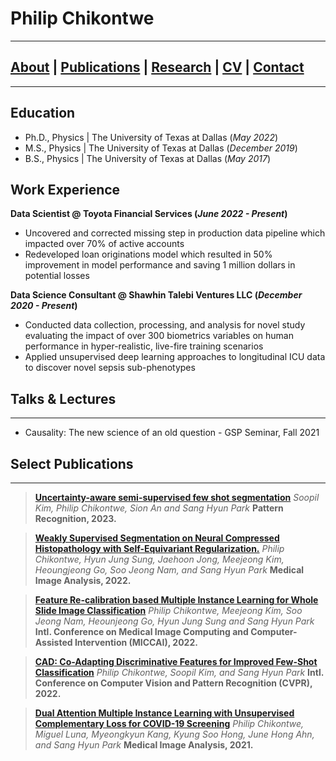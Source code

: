 # Philip Chikontwe
---------------------------------------------------------
## [About](about.md) | [Publications](Pubs.md) | [Research](research.md) | [CV](CV.md) | [Contact](CV.md)
---------------------------------------------------------
## Education
- Ph.D., Physics | The University of Texas at Dallas (_May 2022_)								       		
- M.S., Physics	| The University of Texas at Dallas (_December 2019_)	 			        		
- B.S., Physics | The University of Texas at Dallas (_May 2017_)

## Work Experience
**Data Scientist @ Toyota Financial Services (_June 2022 - Present_)**
- Uncovered and corrected missing step in production data pipeline which impacted over 70% of active accounts
- Redeveloped loan originations model which resulted in 50% improvement in model performance and saving 1 million dollars in potential losses

**Data Science Consultant @ Shawhin Talebi Ventures LLC (_December 2020 - Present_)**
- Conducted data collection, processing, and analysis for novel study evaluating the impact of over 300 biometrics variables on human performance in hyper-realistic, live-fire training scenarios
- Applied unsupervised deep learning approaches to longitudinal ICU data to discover novel sepsis sub-phenotypes

## Talks & Lectures
----------------------
- Causality: The new science of an old question - GSP Seminar, Fall 2021

## Select Publications
----------------------
> **[Uncertainty-aware semi-supervised few shot segmentation](https://www.sciencedirect.com/science/article/pii/S0031320322007713)**
*Soopil Kim, Philip Chikontwe, Sion An and Sang Hyun Park*
**Pattern Recognition, 2023.**

> **[Weakly Supervised Segmentation on Neural Compressed Histopathology with Self-Equivariant Regularization.](https://www.sciencedirect.com/science/article/pii/S1361841522001293)**
*Philip Chikontwe, Hyun Jung Sung, Jaehoon Jong, Meejeong Kim, Heoungjeong Go, Soo Jeong Nam, and Sang Hyun Park*
**Medical Image Analysis, 2022.**

> **[Feature Re-calibration based Multiple Instance Learning for Whole Slide Image Classification](https://link.springer.com/chapter/10.1007/978-3-031-16434-7_41)**
*Philip Chikontwe, Meejeong Kim, Soo Jeong Nam, Heounjeong Go, Hyun Jung Sung and Sang Hyun Park*
**Intl. Conference on Medical Image Computing and Computer-Assisted Intervention (MICCAI), 2022.**

> **[CAD: Co-Adapting Discriminative Features for Improved Few-Shot Classification](https://openaccess.thecvf.com/content/CVPR2022/papers/Chikontwe_CAD_Co-Adapting_Discriminative_Features_for_Improved_Few-Shot_Classification_CVPR_2022_paper.pdf)**
*Philip Chikontwe, Soopil Kim, and Sang Hyun Park*
**Intl. Conference on Computer Vision and Pattern Recognition (CVPR), 2022.**

> **[Dual Attention Multiple Instance Learning with Unsupervised Complementary Loss for COVID-19 Screening](https://www.sciencedirect.com/science/article/pii/S1361841521001511)**
*Philip Chikontwe, Miguel Luna, Myeongkyun Kang, Kyung Soo Hong, June Hong Ahn, and Sang Hyun Park*
**Medical Image Analysis, 2021.**



